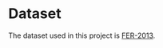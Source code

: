 # Dataset
The dataset used in this project is [FER-2013](https://www.kaggle.com/datasets/ananthu017/emotion-detection-fer?resource=download).
